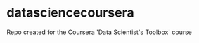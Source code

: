 datasciencecoursera
===================

Repo created for the Coursera 'Data Scientist's Toolbox' course
